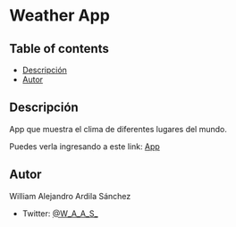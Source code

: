 # Weather App

## Table of contents
  - [Descripción](#Descripción)
  - [Autor](#Autor)
  
## Descripción
App que muestra el clima de diferentes lugares del mundo.

Puedes verla ingresando a este link: [App](https://willyas-weatherapp.netlify.app/)

## Autor
William Alejandro Ardila Sánchez
- Twitter: [@W_A_A_S_](https://twitter.com/W_A_A_S_)